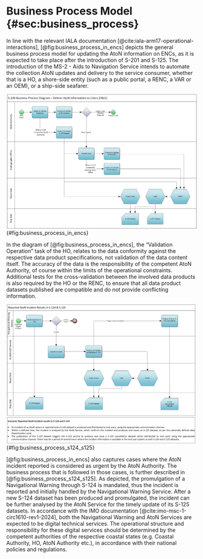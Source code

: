 # Business Process Model {#sec:business_process}

In line with the relevant IALA documentation [@cite:iala-arm17-operational-interactions], [@fig:business_process_in_encs] depicts the general business process model for updating the AtoN information on ENCs, as it is expected to take place after the introduction of S-201 and S-125. The introduction of the MS-2 - Aids to Navigation Service intends to automate the collection AtoN updates and delivery to the service consumer, whether that is a HO, a shore-side entity (such as a public portal, a RENC, a VAR or an OEM), or a ship-side seafarer.

![Figure 2: Business Process Model for AtoN Information in ENCs.](../../resources/business_process_in_encs.png){#fig:business_process_in_encs}

In the diagram of [@fig:business_process_in_encs], the “Validation Operation” task of the HO, relates to the data conformity against the respective data product specifications, not validation of the data content itself. The accuracy of the data is the responsibility of the competent AtoN Authority, of course within the limits of the operational constraints. Additional tests for the cross-validation between the involved data products is also required by the HO or the RENC, to ensure that all data product datasets published are compatible and do not provide conflicting information.

![Figure 3: Business Process Model for handling urgent AtoN incidents.](../../resources/business_process_s124_s125.png){#fig:business_process_s124_s125}

[@fig:business_process_in_encs] also captures cases where the AtoN incident reported is considered as urgent by the AtoN Authority. The business process that is followed in those cases, is further described in [@fig:business_process_s124_s125]. As depicted, the promulgation of a Navigational Warning through S-124 is mandated, thus the incident is reported and initially handled by the Navigational Warning Service. After a new S-124 dataset has been produced and promulgated, the incident can be further analysed by the AtoN Service for the timely update of its S-125 datasets. In accordance with the IMO documentation [@cite:imo-msc-1-circ1610-rev1-2024], both the Navigational Warning and AtoN Services are expected to be digital technical services. The operational structure and responsibility for these digital services should be determined by the competent authorities of the respective coastal states (e.g. Coastal Authority, HO, AtoN Authority etc.), in accordance with their national policies and regulations.